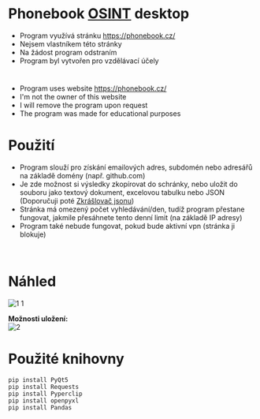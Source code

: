# Phonebook [OSINT](https://cs.wikipedia.org/wiki/Zpravodajstv%C3%AD_z_otev%C5%99en%C3%BDch_zdroj%C5%AF) desktop

- Program využívá stránku https://phonebook.cz/
- Nejsem vlastníkem této stránky
- Na žádost program odstraním
- Program byl vytvořen pro vzdělávací účely
#
- Program uses website https://phonebook.cz/
- I'm not the owner of this website
- I will remove the program upon request
- The program was made for educational purposes

# Použití

- Program slouží pro získání emailových adres, subdomén nebo adresářů na základě domény (např. github.com)
- Je zde možnost si výsledky zkopírovat do schránky, nebo uložit do souboru jako textový dokument, excelovou tabulku nebo JSON (Doporučuji poté [Zkrášlovač jsonu](https://github.com/RxiPland/Json-beautifier))
- Stránka má omezený počet vyhledávání/den, tudíž program přestane fungovat, jakmile přesáhnete tento denní limit (na základě IP adresy)
- Program také nebude fungovat, pokud bude aktivní vpn (stránka ji blokuje)
<br/>

# Náhled
![1 1](https://user-images.githubusercontent.com/82058894/177490636-09f99ba3-eef6-4ad1-8b31-9d0c1cbb9ab0.png)

**Možnosti uložení:**<br/>
![2](https://user-images.githubusercontent.com/82058894/177725961-ea62555f-2c23-4929-8662-5021a3f01cdc.png)

# Použité knihovny
```
pip install PyQt5
pip install Requests
pip install Pyperclip
pip install openpyxl
pip install Pandas

```
